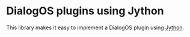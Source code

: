 # DialogOS plugins using Jython

This library makes it easy to implement a DialogOS plugin using [Jython](http://www.jython.org/).

